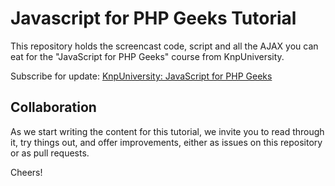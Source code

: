 Javascript for PHP Geeks Tutorial
=================================

This repository holds the screencast code, script and all the AJAX
you can eat for the "JavaScript for PHP Geeks" course from KnpUniversity.

Subscribe for update: [KnpUniversity: JavaScript for PHP Geeks](http://knpuniversity.com/screencast/javascript)

Collaboration
-------------

As we start writing the content for this tutorial, we invite you to read
through it, try things out, and offer improvements, either as issues on this
repository or as pull requests. 

Cheers!
